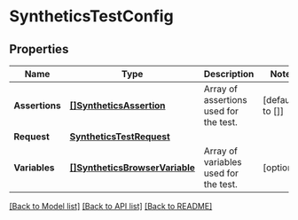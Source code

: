 # SyntheticsTestConfig

## Properties

Name | Type | Description | Notes
------------ | ------------- | ------------- | -------------
**Assertions** | [**[]SyntheticsAssertion**](SyntheticsAssertion.md) | Array of assertions used for the test. | [default to []]
**Request** | [**SyntheticsTestRequest**](SyntheticsTestRequest.md) |  | 
**Variables** | [**[]SyntheticsBrowserVariable**](SyntheticsBrowserVariable.md) | Array of variables used for the test. | [optional] 

[[Back to Model list]](../README.md#documentation-for-models) [[Back to API list]](../README.md#documentation-for-api-endpoints) [[Back to README]](../README.md)


